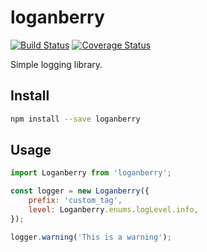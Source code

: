 # loganberry

[![Build Status](https://travis-ci.org/u9520107/loganberry.svg?branch=master)](https://travis-ci.org/u9520107/loganberry)
[![Coverage Status](https://coveralls.io/repos/github/u9520107/loganberry/badge.svg?branch=master)](https://coveralls.io/github/u9520107/loganberry?branch=master)

Simple logging library.

Install
---
```bash
npm install --save loganberry
```

Usage
---
```javascript
import Loganberry from 'loganberry';

const logger = new Loganberry({
    prefix: 'custom_tag',
    level: Loganberry.enums.logLevel.info,
});

logger.warning('This is a warning');

```
